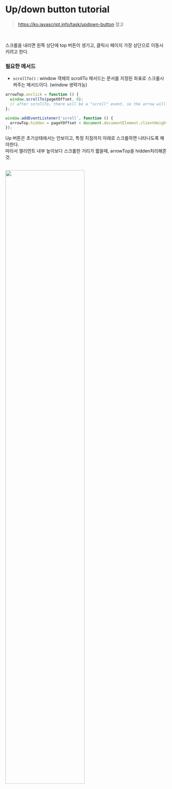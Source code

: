 # Up/down button tutorial

> https://ko.javascript.info/task/updown-button 참고

<br>

스크롤을 내리면 왼쪽 상단에 top 버튼이 생기고,
클릭시 페이지 가장 상단으로 이동시키려고 한다.

### 필요한 메서드

- `scrollTo()` : window 객체의 scrollTo 메서드는 문서를 지정된 좌표로 스크롤시켜주는 메서드이다. (window 생략가능)

```javascript
arrowTop.onclick = function () {
  window.scrollTo(pageXOffset, 0);
  // after scrollTo, there will be a "scroll" event, so the arrow will hide automatically
};

window.addEventListener('scroll', function () {
  arrowTop.hidden = pageYOffset < document.documentElement.clientHeight;
});
```

Up 버튼은 초기상태에서는 안보이고, 특정 지점까지 아래로 스크롤하면 나타나도록 해야한다.  
따라서 엘리먼트 내부 높이보다 스크롤한 거리가 짧을때, arrowTop을 hidden처리해준것.<br><br>

<img src = "https://user-images.githubusercontent.com/61649201/120667620-a1ae7380-c4c8-11eb-8fda-1aefd945505d.png" width="70%">
